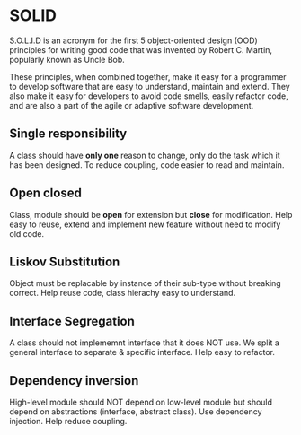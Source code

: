 # SOLID

S.O.L.I.D is an acronym for the first 5 object-oriented design (OOD) principles for writing good code that was invented by Robert C. Martin, popularly known as Uncle Bob.

These principles, when combined together, make it easy for a programmer to develop software that are easy to understand, maintain and extend. They also make it easy for developers to avoid code smells, easily refactor code, and are also a part of the agile or adaptive software development.

## Single responsibility
  A class should have **only one** reason to change, only do the task which it has been designed.
  To reduce coupling, code easier to read and maintain.

## Open closed
  Class, module should be **open** for extension but **close** for modification.
  Help easy to reuse, extend and implement new feature without need to modify old code.

## Liskov Substitution
  Object must be replacable by instance of their sub-type without breaking correct.
  Help reuse code, class hierachy easy to understand.

## Interface Segregation
  A class should not implememnt interface that it does NOT use. We split a general interface to separate & specific interface.
  Help easy to refactor.

## Dependency inversion
  High-level module should NOT depend on low-level module but should depend on abstractions (interface, abstract class). Use dependency injection.
  Help reduce coupling.